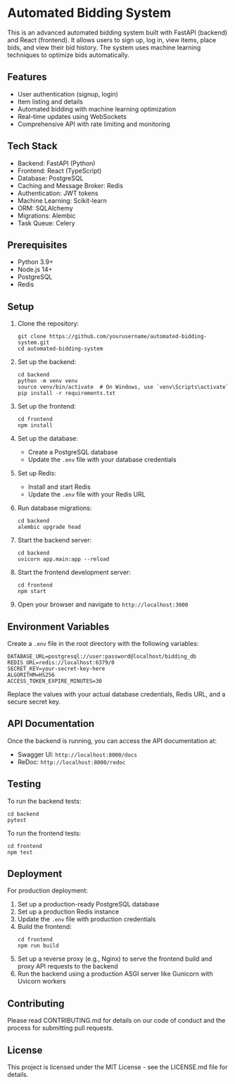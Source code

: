 # Automated Bidding System

This is an advanced automated bidding system built with FastAPI (backend) and React (frontend). It allows users to sign up, log in, view items, place bids, and view their bid history. The system uses machine learning techniques to optimize bids automatically.

## Features

- User authentication (signup, login)
- Item listing and details
- Automated bidding with machine learning optimization
- Real-time updates using WebSockets
- Comprehensive API with rate limiting and monitoring

## Tech Stack

- Backend: FastAPI (Python)
- Frontend: React (TypeScript)
- Database: PostgreSQL
- Caching and Message Broker: Redis
- Authentication: JWT tokens
- Machine Learning: Scikit-learn
- ORM: SQLAlchemy
- Migrations: Alembic
- Task Queue: Celery

## Prerequisites

- Python 3.9+
- Node.js 14+
- PostgreSQL
- Redis

## Setup

1. Clone the repository:
   ```
   git clone https://github.com/yourusername/automated-bidding-system.git
   cd automated-bidding-system
   ```

2. Set up the backend:
   ```
   cd backend
   python -m venv venv
   source venv/bin/activate  # On Windows, use `venv\Scripts\activate`
   pip install -r requirements.txt
   ```

3. Set up the frontend:
   ```
   cd frontend
   npm install
   ```

4. Set up the database:
   - Create a PostgreSQL database
   - Update the `.env` file with your database credentials

5. Set up Redis:
   - Install and start Redis
   - Update the `.env` file with your Redis URL

6. Run database migrations:
   ```
   cd backend
   alembic upgrade head
   ```

7. Start the backend server:
   ```
   cd backend
   uvicorn app.main:app --reload
   ```

8. Start the frontend development server:
   ```
   cd frontend
   npm start
   ```

9. Open your browser and navigate to `http://localhost:3000`

## Environment Variables

Create a `.env` file in the root directory with the following variables:

```
DATABASE_URL=postgresql://user:password@localhost/bidding_db
REDIS_URL=redis://localhost:6379/0
SECRET_KEY=your-secret-key-here
ALGORITHM=HS256
ACCESS_TOKEN_EXPIRE_MINUTES=30
```

Replace the values with your actual database credentials, Redis URL, and a secure secret key.

## API Documentation

Once the backend is running, you can access the API documentation at:

- Swagger UI: `http://localhost:8000/docs`
- ReDoc: `http://localhost:8000/redoc`

## Testing

To run the backend tests:

```
cd backend
pytest
```

To run the frontend tests:

```
cd frontend
npm test
```

## Deployment

For production deployment:

1. Set up a production-ready PostgreSQL database
2. Set up a production Redis instance
3. Update the `.env` file with production credentials
4. Build the frontend:
   ```
   cd frontend
   npm run build
   ```
5. Set up a reverse proxy (e.g., Nginx) to serve the frontend build and proxy API requests to the backend
6. Run the backend using a production ASGI server like Gunicorn with Uvicorn workers

## Contributing

Please read CONTRIBUTING.md for details on our code of conduct and the process for submitting pull requests.

## License

This project is licensed under the MIT License - see the LICENSE.md file for details.
